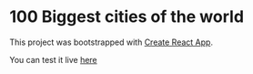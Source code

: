# 100 Biggest cities of the world

This project was bootstrapped with [Create React App](https://github.com/facebook/create-react-app).

You can test it live [here](https://biggestcities.herokuapp.com/)


